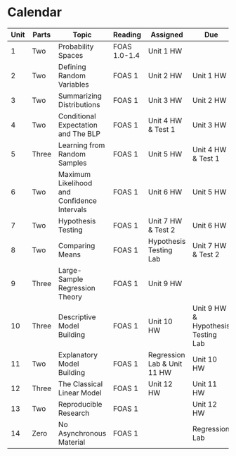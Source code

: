 # Calendar 

| Unit | Parts | Topic                                       | Reading | Assigned                    | Due                                |
|------|-------|---------------------------------------------|---------|-----------------------------|------------------------------------|
| 1    | Two   | Probability Spaces                          | FOAS 1.0-1.4  | Unit 1 HW                   |                                    |
| 2    | Two   | Defining Random Variables                   | FOAS 1  | Unit 2 HW                   | Unit 1 HW                          |
| 3    | Two   | Summarizing Distributions                   | FOAS 1  | Unit 3 HW                   | Unit 2 HW                          |
| 4    | Two   | Conditional Expectation and The BLP         | FOAS 1  | Unit 4 HW & Test 1          | Unit 3 HW                          |
| 5    | Three | Learning from Random Samples                | FOAS 1  | Unit 5 HW                   | Unit 4 HW & Test 1                 |
| 6    | Two   | Maximum Likelihood and Confidence Intervals | FOAS 1  | Unit 6 HW                   | Unit 5 HW                          |
| 7    | Two   | Hypothesis Testing                          | FOAS 1  | Unit 7 HW & Test 2          | Unit 6 HW                          |
| 8    | Two   | Comparing Means                             | FOAS 1  | Hypothesis Testing Lab      | Unit 7 HW & Test 2                 |
| 9    | Three | Large-Sample Regression Theory              | FOAS 1  | Unit 9 HW                   |                                    |
| 10   | Three | Descriptive Model Building                  | FOAS 1  | Unit 10 HW                  | Unit 9 HW & Hypothesis Testing Lab |
| 11   | Two   | Explanatory Model Building                  | FOAS 1  | Regression Lab & Unit 11 HW | Unit 10 HW                         |
| 12   | Three | The Classical Linear Model                  | FOAS 1  | Unit 12 HW                  | Unit 11 HW                         |
| 13   | Two   | Reproducible Research                       | FOAS 1  |                             | Unit 12 HW                         |
| 14   | Zero  | No Asynchronous Material                    | FOAS 1  |                             | Regression Lab                     |
